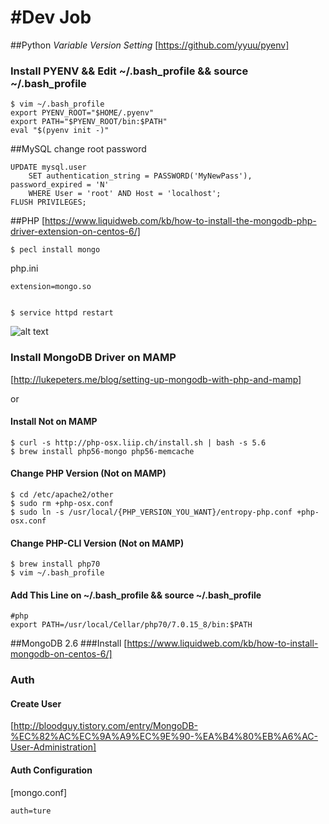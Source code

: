 #Dev Job
======
##Python
*Variable Version Setting* [https://github.com/yyuu/pyenv]
### Install PYENV && Edit ~/.bash_profile && source ~/.bash_profile
	$ vim ~/.bash_profile 
	export PYENV_ROOT="$HOME/.pyenv"
	export PATH="$PYENV_ROOT/bin:$PATH"
	eval "$(pyenv init -)"

##MySQL
change root password

	UPDATE mysql.user
	    SET authentication_string = PASSWORD('MyNewPass'), password_expired = 'N'
	    WHERE User = 'root' AND Host = 'localhost';
	FLUSH PRIVILEGES;

##PHP
[https://www.liquidweb.com/kb/how-to-install-the-mongodb-php-driver-extension-on-centos-6/]
	
	$ pecl install mongo
php.ini	
	
	extension=mongo.so
	
	
	$ service httpd restart

![alt text](https://gmyou71.files.wordpress.com/2017/02/e18489e185b3e1848fe185b3e18485e185b5e186abe18489e185a3e186ba-2017-02-20-e1848be185a9e18492e185ae-5-46-16.png?w=680 "MAMP에서 PHP버전 변경하기")

### Install MongoDB Driver on MAMP
[http://lukepeters.me/blog/setting-up-mongodb-with-php-and-mamp]

or 

#### Install Not on MAMP
	$ curl -s http://php-osx.liip.ch/install.sh | bash -s 5.6
	$ brew install php56-mongo php56-memcache

#### Change PHP Version (Not on MAMP)
	$ cd /etc/apache2/other
	$ sudo rm +php-osx.conf 
	$ sudo ln -s /usr/local/{PHP_VERSION_YOU_WANT}/entropy-php.conf +php-osx.conf
	
#### Change PHP-CLI Version (Not on MAMP)
	$ brew install php70
	$ vim ~/.bash_profile

#### Add This Line on ~/.bash_profile && source ~/.bash_profile
	#php
	export PATH=/usr/local/Cellar/php70/7.0.15_8/bin:$PATH

##MongoDB 2.6
###Install
[https://www.liquidweb.com/kb/how-to-install-mongodb-on-centos-6/]
### Auth
#### Create User
[http://bloodguy.tistory.com/entry/MongoDB-%EC%82%AC%EC%9A%A9%EC%9E%90-%EA%B4%80%EB%A6%AC-User-Administration]
#### Auth Configuration
[mongo.conf]

	auth=ture
